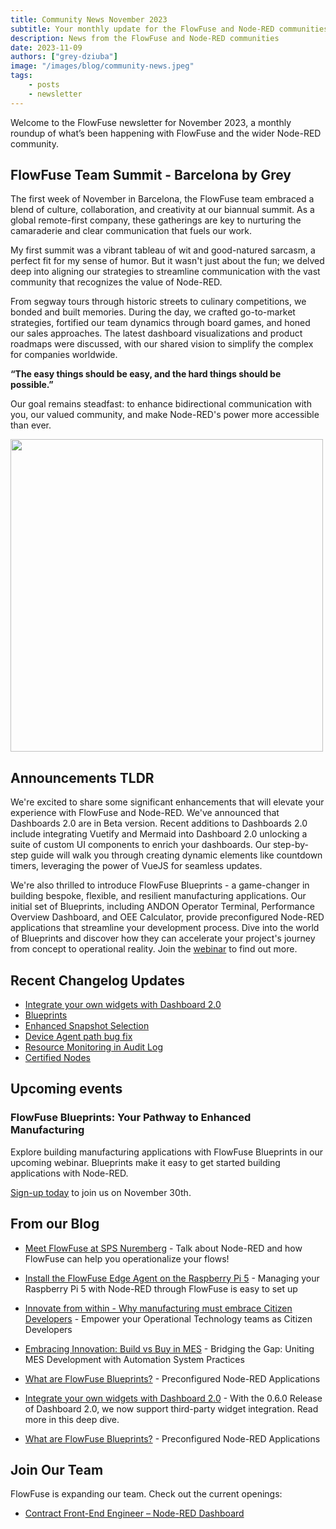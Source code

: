 ```yaml
---
title: Community News November 2023
subtitle: Your monthly update for the FlowFuse and Node-RED communities
description: News from the FlowFuse and Node-RED communities
date: 2023-11-09
authors: ["grey-dziuba"]
image: "/images/blog/community-news.jpeg"
tags:
    - posts
    - newsletter
---
```


Welcome to the FlowFuse newsletter for November 2023, a monthly roundup of what’s been happening with FlowFuse and the wider Node-RED community. 

<!--more-->

## FlowFuse Team Summit - Barcelona by Grey

The first week of November in Barcelona, the FlowFuse team embraced a blend of culture, collaboration, and creativity at our biannual summit. As a global remote-first company, these gatherings are key to nurturing the camaraderie and clear communication that fuels our work.

My first summit was a vibrant tableau of wit and good-natured sarcasm, a perfect fit for my sense of humor. But it wasn't just about the fun; we delved deep into aligning our strategies to streamline communication with the vast community that recognizes the value of Node-RED.

From segway tours through historic streets to culinary competitions, we bonded and built memories. During the day, we crafted go-to-market strategies, fortified our team dynamics through board games, and honed our sales approaches. The latest dashboard visualizations and product roadmaps were discussed, with our shared vision to simplify the complex for companies worldwide. 

**“The easy things should be easy, and the hard things should be possible.”**

Our goal remains steadfast: to enhance bidirectional communication with you, our valued community, and make Node-RED's power more accessible than ever. 

<img src="/blog/2023/11/images/IMG_6334.jpg" width=500 />

## Announcements TLDR

We're excited to share some significant enhancements that will elevate your experience with FlowFuse and Node-RED. We've announced that Dashboards 2.0 are in Beta version.  Recent additions to Dashboards 2.0 include integrating Vuetify and Mermaid into Dashboard 2.0 unlocking a suite of custom UI components to enrich your dashboards. Our step-by-step guide will walk you through creating dynamic elements like countdown timers, leveraging the power of VueJS for seamless updates.

We're also thrilled to introduce FlowFuse Blueprints - a game-changer in building bespoke, flexible, and resilient manufacturing applications. Our initial set of Blueprints, including ANDON Operator Terminal, Performance Overview Dashboard, and OEE Calculator, provide preconfigured Node-RED applications that streamline your development process. Dive into the world of Blueprints and discover how they can accelerate your project's journey from concept to operational reality.  Join the [webinar](/webinars/2023/blueprints/) to find out more.

## Recent Changelog Updates


- [Integrate your own widgets with Dashboard 2.0](/blog/2023/10/dashboard-integrations/)
- [Blueprints](/changelog/2023/10/blueprints/)
- [Enhanced Snapshot Selection](/changelog/2023/10/device-snapshot-selection/)
- [Device Agent path bug fix](/changelog/2023/10/path-bug-fix/)
- [Resource Monitoring in Audit Log](/changelog/2023/10/resource-alerts/)
- [Certified Nodes](/changelog/2023/10/certified-nodes/)

## Upcoming events


### FlowFuse Blueprints: Your Pathway to Enhanced Manufacturing

Explore building manufacturing applications with FlowFuse Blueprints in our upcoming webinar. Blueprints make it easy to get started building applications with Node-RED.

[Sign-up today](/webinars/2023/blueprints/) to join us on November 30th. 


## From our Blog


* [Meet FlowFuse at SPS Nuremberg](/blog/2023/11/meet-us-at-sps-nuremberg/) - Talk about Node-RED and how FlowFuse can help you operationalize your flows!

* [Install the FlowFuse Edge Agent on the Raspberry Pi 5](/node-red/hardware/raspberry-pi-5) - Managing your Raspberry Pi 5 with Node-RED through FlowFuse is easy to set up

* [Innovate from within - Why manufacturing must embrace Citizen Developers](/blog/2023/10/citizen-development/) - Empower your Operational Technology teams as Citizen Developers

* [Embracing Innovation: Build vs Buy in MES](/blog/2023/10/mes-build-buy/) - Bridging the Gap: Uniting MES Development with Automation System Practices

* [What are FlowFuse Blueprints?](/blog/2023/10/blueprints/) - Preconfigured Node-RED Applications

* [Integrate your own widgets with Dashboard 2.0](/blog/2023/10/dashboard-integrations/) - With the 0.6.0 Release of Dashboard 2.0, we now support third-party widget integration. Read more in this deep dive.

* [What are FlowFuse Blueprints?](/blog/2023/10/blueprints/) - Preconfigured Node-RED Applications



## Join Our Team
FlowFuse is expanding our team. Check out the current openings:

- [Contract Front-End Engineer – Node-RED Dashboard](https://boards.greenhouse.io/flowfuse/jobs/4911532004)


